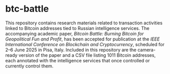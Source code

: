 # btc-battle
This repository contains research materials related to transaction activities linked to Bitcoin addresses tied to Russian intelligence services. The accompanying academic paper, *Bitcoin Battle: Burning Bitcoin for Geopolitical Fun and Profit*, has been accepted for publication at the *IEEE International Conference on Blockchain and Cryptocurrency*, scheduled for 2–6 June 2025 in Pisa, Italy. Included in this repository are the camera-ready version of the paper and a CSV file listing 1011 Bitcoin addresses, each annotated with the intelligence services that once controlled or currently control them.
